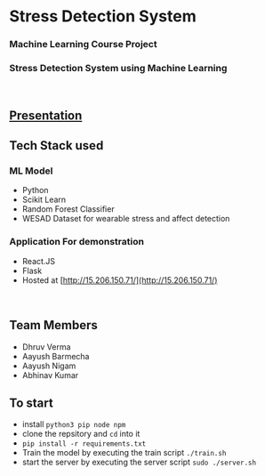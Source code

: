 # Stress Detection System

### Machine Learning Course Project
### Stress Detection System using Machine Learning

<br />  

## [Presentation](Presentation.pdf)

## Tech Stack used
### ML Model
- Python
- Scikit Learn
- Random Forest Classifier
- WESAD Dataset for wearable stress and affect detection
### Application For demonstration
- React.JS
- Flask
- Hosted at [http://15.206.150.71/](http://15.206.150.71/)

<br />  

## Team Members
- Dhruv Verma
- Aayush Barmecha
- Aayush Nigam
- Abhinav Kumar

## To start
- install `python3 pip node npm`
- clone the repsitory and `cd` into it
- `pip install -r requirements.txt`
- Train the model by executing the train script `./train.sh`
- start the server by executing the server script `sudo ./server.sh`